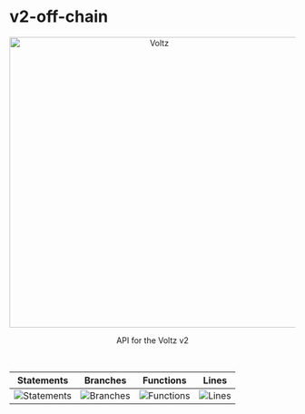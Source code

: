 # v2-off-chain

<p align="center">
  <a href="https://app.voltz.xyz/">
    <picture>
      <img src="../../docs/voltz-background.jpeg" alt="Voltz" width="512" />
    </picture>
  </a>
</p>

<p align="center"> API for the Voltz v2 </p>

<br />

| Statements                  | Branches                | Functions                 | Lines             |
| --------------------------- | ----------------------- | ------------------------- | ----------------- |
| ![Statements](https://img.shields.io/badge/statements-10.73%25-red.svg?style=flat) | ![Branches](https://img.shields.io/badge/branches-22.72%25-red.svg?style=flat) | ![Functions](https://img.shields.io/badge/functions-4.47%25-red.svg?style=flat) | ![Lines](https://img.shields.io/badge/lines-10.45%25-red.svg?style=flat) |

